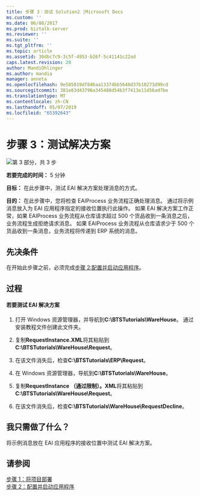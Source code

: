 ```yaml
---
title: 步骤 3：测试 Solution2 |Microsoft Docs
ms.custom: ''
ms.date: 06/08/2017
ms.prod: biztalk-server
ms.reviewer: ''
ms.suite: ''
ms.tgt_pltfrm: ''
ms.topic: article
ms.assetid: 30dbc7c9-3c5f-4953-b26f-5c41141c22ad
caps.latest.revision: 20
author: MandiOhlinger
ms.author: mandia
manager: anneta
ms.openlocfilehash: 9e585019df8d6aa13374bb5648d37b10273d99cd
ms.sourcegitcommit: 381e83d43796a345488d54b3f7413e11d56ad7be
ms.translationtype: MT
ms.contentlocale: zh-CN
ms.lasthandoff: 05/07/2019
ms.locfileid: "65392643"
---
```

# <a name="step-3-test-the-solution"></a>步骤 3：测试解决方案
![第 3 部分，共 3 步](../adapters-and-accelerators/adapter-oracle-database/media/step-3of3.gif "Step_3of3")  
  
 **若要完成的时间：** 5 分钟  
  
 **目标：** 在此步骤中，测试 EAI 解决方案处理消息的方式。  
  
 **目的：** 在此步骤中，您将检查 EAIProcess 业务流程正确处理消息。 通过将示例消息放入为 EAI 应用程序指定的接收位置执行此操作。 如果 EAI 解决方案工作正常，如果 EAIProcess 业务流程从仓库请求超过 500 个货品收到一条消息之后，业务流程生成拒绝请求消息。 如果 EAIProcess 业务流程从仓库请求少于 500 个货品收到一条消息，业务流程将传递到 ERP 系统的消息。  
  
## <a name="prerequisites"></a>先决条件  
 在开始此步骤之前，必须完成[步骤 2:配置并启动应用程序](../core/step-2-configure-and-start-the-application1.md)。  
  
## <a name="procedures"></a>过程  
  
#### <a name="to-test-the-eai-solution"></a>若要测试 EAI 解决方案  
  
1.  打开 Windows 资源管理器，并导航到**C:\BTSTutorials\WareHouse**。  通过安装教程文件创建此文件夹。  
  
2.  复制**RequestInstance.XML**将其粘贴到**C:\BTSTutorials\WareHouse\Request**。  
  
3.  在该文件消失后，检查**C:\BTSTutorials\ERP\Request**。  
  
4.  在 Windows 资源管理器，导航到**C:\BTSTutorials\WareHouse**。  
  
5.  复制**RequestInstance （通过限制）。XML**将其粘贴到**C:\BTSTutorials\WareHouse\Request**。  
  
6.  在该文件消失后，检查**C:\BTSTutorials\WareHouse\RequestDecline**。  
  
## <a name="what-did-i-just-do"></a>我只需做了什么？  
 将示例消息放在 EAI 应用程序的接收位置中测试 EAI 解决方案。  
  
## <a name="see-also"></a>请参阅  
 [步骤 1：将项目部署](../core/step-1-deploy-the-projects.md)   
 [步骤 2：配置并启动应用程序](../core/step-2-configure-and-start-the-application1.md)